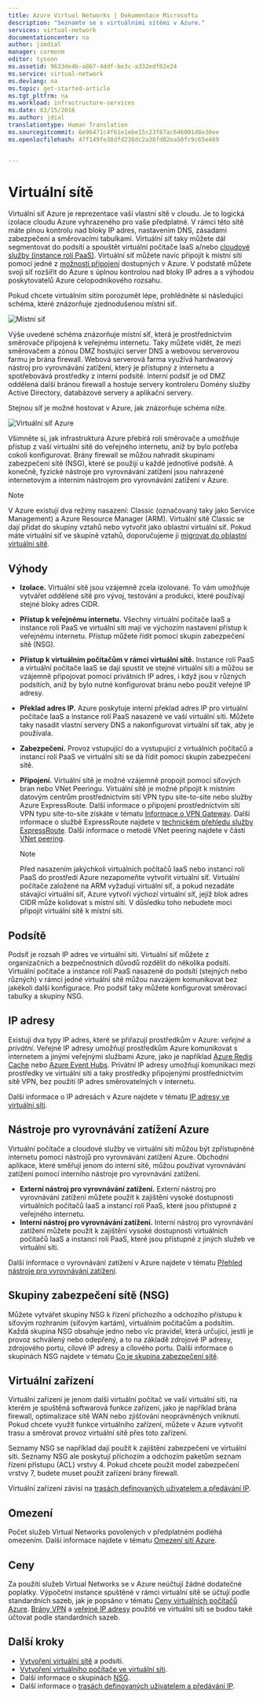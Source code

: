 ```yaml
---
title: Azure Virtual Networks | Dokumentace Microsoftu
description: "Seznamte se s virtuálními sítěmi v Azure."
services: virtual-network
documentationcenter: na
author: jimdial
manager: carmonm
editor: tysonn
ms.assetid: 9633de4b-a867-4ddf-be3c-a332edf02e24
ms.service: virtual-network
ms.devlang: na
ms.topic: get-started-article
ms.tgt_pltfrm: na
ms.workload: infrastructure-services
ms.date: 03/15/2016
ms.author: jdial
translationtype: Human Translation
ms.sourcegitcommit: 6e96471c4f61e1ebe15c23f87ac646001d8e30ee
ms.openlocfilehash: 47f149fe38dfd238dc2a38fd02ea50fc9c65e469


---
```

# <a name="virtual-networks"></a>Virtuální sítě
Virtuální síť Azure je reprezentace vaší vlastní sítě v cloudu.  Je to logická izolace cloudu Azure vyhrazeného pro vaše předplatné. V rámci této sítě máte plnou kontrolu nad bloky IP adres, nastavením DNS, zásadami zabezpečení a směrovacími tabulkami. Virtuální síť taky můžete dál segmentovat do podsítí a spouštět virtuální počítače IaaS a/nebo [cloudové služby (instance rolí PaaS)](../cloud-services/cloud-services-choose-me.md). Virtuální síť můžete navíc připojit k místní síti pomocí jedné z [možností připojení](../vpn-gateway/vpn-gateway-about-vpngateways.md#site-to-site-and-multi-site) dostupných v Azure. V podstatě můžete svoji síť rozšířit do Azure s úplnou kontrolou nad bloky IP adres a s výhodou poskytovatelů Azure celopodnikového rozsahu.

Pokud chcete virtuálním sítím porozumět lépe, prohlédněte si následující schéma, které znázorňuje zjednodušenou místní síť.

![Místní síť](./media/virtual-networks-overview/figure01.png)

Výše uvedené schéma znázorňuje místní síť, která je prostřednictvím směrovače připojená k veřejnému internetu. Taky můžete vidět, že mezi směrovačem a zónou DMZ hostující server DNS a webovou serverovou farmu je brána firewall. Webová serverová farma využívá hardwarový nástroj pro vyrovnávání zatížení, který je přístupný z internetu a spotřebovává prostředky z interní podsítě. Interní podsíť je od DMZ oddělená další bránou firewall a hostuje servery kontroleru Domény služby Active Directory, databázové servery a aplikační servery.

Stejnou síť je možné hostovat v Azure, jak znázorňuje schéma níže.

![Virtuální síť Azure](./media/virtual-networks-overview/figure02.png)

Všimněte si, jak infrastruktura Azure přebírá roli směrovače a umožňuje přístup z vaší virtuální sítě do veřejného internetu, aniž by bylo potřeba cokoli konfigurovat. Brány firewall se můžou nahradit skupinami zabezpečení sítě (NSG), které se použijí u každé jednotlivé podsítě. A konečně, fyzické nástroje pro vyrovnávání zatížení jsou nahrazené internetovým a interním nástrojem pro vyrovnávání zatížení v Azure.

> [!NOTE]
> V Azure existují dva režimy nasazení: Classic (označovaný taky jako Service Management) a Azure Resource Manager (ARM). Virtuální sítě Classic se dají přidat do skupiny vztahů nebo vytvořit jako oblastní virtuální síť. Pokud máte virtuální síť ve skupině vztahů, doporučujeme ji [migrovat do oblastní virtuální sítě](virtual-networks-migrate-to-regional-vnet.md).
> 

## <a name="benefits"></a>Výhody
* **Izolace.** Virtuální sítě jsou vzájemně zcela izolované. To vám umožňuje vytvářet oddělené sítě pro vývoj, testování a produkci, které používají stejné bloky adres CIDR.
* **Přístup k veřejnému internetu.** Všechny virtuální počítače IaaS a instance rolí PaaS ve virtuální síti mají ve výchozím nastavení přístup k veřejnému internetu. Přístup můžete řídit pomocí skupin zabezpečení sítě (NSG).
* **Přístup k virtuálním počítačům v rámci virtuální sítě.** Instance rolí PaaS a virtuální počítače IaaS se dají spustit ve stejné virtuální síti a můžou se vzájemně připojovat pomocí privátních IP adres, i když jsou v různých podsítích, aniž by bylo nutné konfigurovat bránu nebo použít veřejné IP adresy.
* **Překlad adres IP.** Azure poskytuje interní překlad adres IP pro virtuální počítače IaaS a instance rolí PaaS nasazené ve vaší virtuální síti. Můžete taky nasadit vlastní servery DNS a nakonfigurovat virtuální síť tak, aby je používala.
* **Zabezpečení.** Provoz vstupující do a vystupující z virtuálních počítačů a instancí rolí PaaS ve virtuální síti se dá řídit pomocí skupin zabezpečení sítě.
* **Připojení.** Virtuální sítě je možné vzájemně propojit pomocí síťových bran nebo VNet Peeringu. Virtuální sítě je možné připojit k místním datovým centrům prostřednictvím sítí VPN typu site-to-site nebo služby Azure ExpressRoute. Další informace o připojení prostřednictvím sítí VPN typu site-to-site získáte v tématu [Informace o VPN Gateway](../vpn-gateway/vpn-gateway-about-vpngateways.md#site-to-site-and-multi-site). Další informace o službě ExpressRoute najdete v [technickém přehledu služby ExpressRoute](../expressroute/expressroute-introduction.md). Další informace o metodě VNet peering najdete v části [VNet peering](virtual-network-peering-overview.md).
  
  > [!NOTE]
  > Před nasazením jakýchkoli virtuálních počítačů IaaS nebo instancí rolí PaaS do prostředí Azure nezapomeňte vytvořit virtuální síť. Virtuální počítače založené na ARM vyžadují virtuální síť, a pokud nezadáte stávající virtuální síť, Azure vytvoří výchozí virtuální síť, jejíž blok adres CIDR může kolidovat s místní sítí. V důsledku toho nebudete moci připojit virtuální sítě k místní síti.
  >

## <a name="subnets"></a>Podsítě
Podsíť je rozsah IP adres ve virtuální síti. Virtuální síť můžete z organizačních a bezpečnostních důvodů rozdělit do několika podsítí. Virtuální počítače a instance rolí PaaS nasazené do podsítí (stejných nebo různých) v rámci jedné virtuální sítě můžou navzájem komunikovat bez jakékoli další konfigurace. Pro podsíť taky můžete konfigurovat směrovací tabulky a skupiny NSG.

## <a name="ip-addresses"></a>IP adresy
Existují dva typy IP adres, které se přiřazují prostředkům v Azure: *veřejné* a *privátní*. Veřejné IP adresy umožňují prostředkům Azure komunikovat s internetem a jinými veřejnými službami Azure, jako je například [Azure Redis Cache](https://azure.microsoft.com/services/cache/) nebo [Azure Event Hubs](https://azure.microsoft.com/documentation/services/event-hubs/). Privátní IP adresy umožňují komunikaci mezi prostředky ve virtuální síti a taky prostředky připojenými prostřednictvím sítě VPN, bez použití IP adres směrovatelných v internetu.

Další informace o IP adresách v Azure najdete v tématu [IP adresy ve virtuální síti](virtual-network-ip-addresses-overview-arm.md).

## <a name="azure-load-balancers"></a>Nástroje pro vyrovnávání zatížení Azure
Virtuální počítače a cloudové služby ve virtuální síti můžou být zpřístupněné internetu pomocí nástrojů pro vyrovnávání zatížení Azure. Obchodní aplikace, které směřují jenom do interní sítě, můžou používat vyrovnávání zatížení pomocí interního nástroje pro vyrovnávání zatížení.

* **Externí nástroj pro vyrovnávání zatížení.** Externí nástroj pro vyrovnávání zatížení můžete použít k zajištění vysoké dostupnosti virtuálních počítačů IaaS a instancí rolí PaaS, které jsou přístupné z veřejného internetu.
* **Interní nástroj pro vyrovnávání zatížení.** Interní nástroj pro vyrovnávání zatížení můžete použít k zajištění vysoké dostupnosti virtuálních počítačů IaaS a instancí rolí PaaS, které jsou přístupné z jiných služeb ve virtuální síti.

Další informace o vyrovnávání zatížení v Azure najdete v tématu [Přehled nástroje pro vyrovnávání zatížení](../load-balancer/load-balancer-overview.md).

## <a name="network-security-groups-nsg"></a>Skupiny zabezpečení sítě (NSG)
Můžete vytvářet skupiny NSG k řízení příchozího a odchozího přístupu k síťovým rozhraním (síťovým kartám), virtuálním počítačům a podsítím. Každá skupina NSG obsahuje jedno nebo víc pravidel, která určující, jestli je provoz schválený nebo odepřený, a to na základě zdrojové IP adresy, zdrojového portu, cílové IP adresy a cílového portu. Další informace o skupinách NSG najdete v tématu [Co je skupina zabezpečení sítě](virtual-networks-nsg.md).

## <a name="virtual-appliances"></a>Virtuální zařízení
Virtuální zařízení je jenom další virtuální počítač ve vaší virtuální síti, na kterém je spuštěná softwarová funkce zařízení, jako je například brána firewall, optimalizace sítě WAN nebo zjišťování neoprávněných vniknutí. Pokud chcete využít funkce virtuálního zařízení, můžete v Azure vytvořit trasu a směrovat provoz virtuální sítě přes toto zařízení.

Seznamy NSG se například dají použít k zajištění zabezpečení ve virtuální síti. Seznamy NSG ale poskytují příchozím a odchozím paketům seznam řízení přístupu (ACL) vrstvy 4. Pokud chcete použít model zabezpečení vrstvy 7, budete muset použít zařízení brány firewall.

Virtuální zařízení závisí na [trasách definovaných uživatelem a předávání IP](virtual-networks-udr-overview.md).

## <a name="limits"></a>Omezení
Počet služeb Virtual Networks povolených v předplatném podléhá omezením. Další informace najdete v tématu [Omezení sítí Azure](../azure-subscription-service-limits.md#networking-limits).

## <a name="pricing"></a>Ceny
Za použití služeb Virtual Networks se v Azure neúčtují žádné dodatečné poplatky. Výpočetní instance spuštěné v rámci virtuální sítě se účtují podle standardních sazeb, jak je popsáno v tématu [Ceny virtuálních počítačů Azure](https://azure.microsoft.com/pricing/details/virtual-machines/). [Brány VPN](https://azure.microsoft.com/pricing/details/vpn-gateway/) a [veřejné IP adresy](https://azure.microsoft.com/pricing/details/ip-addresses/) použité ve virtuální síti se budou také účtovat podle standardních sazeb.

## <a name="next-steps"></a>Další kroky
* [Vytvoření virtuální sítě](virtual-networks-create-vnet-arm-pportal.md) a podsítí.
* [Vytvoření virtuálního počítače ve virtuální síti](../virtual-machines/virtual-machines-windows-hero-tutorial.md).
* Další informace o skupinách [NSG](virtual-networks-nsg.md).
* Další informace o [trasách definovaných uživatelem a předávání IP](virtual-networks-udr-overview.md).




<!--HONumber=Nov16_HO3-->


